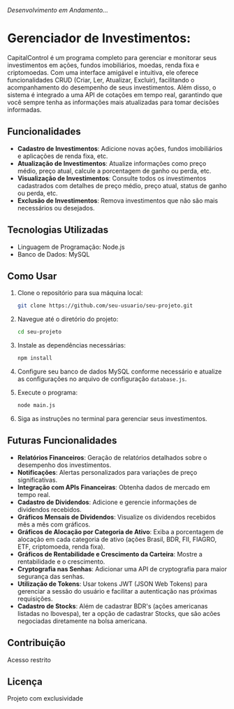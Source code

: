  *Desenvolvimento em Andamento...*

# Gerenciador de Investimentos:

CapitalControl é um programa completo para gerenciar e monitorar seus investimentos em ações, fundos imobiliários, moedas, renda fixa e criptomoedas. Com uma interface amigável e intuitiva, ele oferece funcionalidades CRUD (Criar, Ler, Atualizar, Excluir), facilitando o acompanhamento do desempenho de seus investimentos. Além disso, o sistema é integrado a uma API de cotações em tempo real, garantindo que você sempre tenha as informações mais atualizadas para tomar decisões informadas.

## Funcionalidades

- **Cadastro de Investimentos**: Adicione novas ações, fundos imobiliários e aplicações de renda fixa, etc.
- **Atualização de Investimentos**: Atualize informações como preço médio, preço atual, calcule a porcentagem de ganho ou perda, etc.
- **Visualização de Investimentos**: Consulte todos os investimentos cadastrados com detalhes de preço médio, preço atual, status de ganho ou perda, etc.
- **Exclusão de Investimentos**: Remova investimentos que não são mais necessários ou desejados.

## Tecnologias Utilizadas

- Linguagem de Programação: Node.js
- Banco de Dados: MySQL

## Como Usar

1. Clone o repositório para sua máquina local:
    ```bash
    git clone https://github.com/seu-usuario/seu-projeto.git
    ```

2. Navegue até o diretório do projeto:
    ```bash
    cd seu-projeto
    ```

3. Instale as dependências necessárias:
    ```bash
    npm install
    ```

4. Configure seu banco de dados MySQL conforme necessário e atualize as configurações no arquivo de configuração `database.js`.

5. Execute o programa:
    ```bash
    node main.js
    ```

6. Siga as instruções no terminal para gerenciar seus investimentos.

## Futuras Funcionalidades

- **Relatórios Financeiros**: Geração de relatórios detalhados sobre o desempenho dos investimentos.
- **Notificações**: Alertas personalizados para variações de preço significativas.
- **Integração com APIs Financeiras**: Obtenha dados de mercado em tempo real.
- **Cadastro de Dividendos**: Adicione e gerencie informações de dividendos recebidos.
- **Gráficos Mensais de Dividendos**: Visualize os dividendos recebidos mês a mês com gráficos.
- **Gráficos de Alocação por Categoria de Ativo**: Exiba a porcentagem de alocação em cada categoria de ativo (ações Brasil, BDR, FII, FIAGRO, ETF, criptomoeda, renda fixa).
- **Gráficos de Rentabilidade e Crescimento da Carteira**: Mostre a rentabilidade e o crescimento.
- **Cryptografia nas Senhas**: Adicionar uma API de cryptografia para maior segurança das senhas.
- **Utilização de Tokens**: Usar tokens JWT (JSON Web Tokens) para gerenciar a sessão do usuário e facilitar a autenticação nas próximas requisições.
- **Cadastro de Stocks**: Além de cadastrar BDR's (ações americanas listadas no Ibovespa), ter a opção de cadastrar Stocks, que são acões negociadas diretamente na bolsa americana.

## Contribuição

Acesso restrito

## Licença

Projeto com exclusividade
